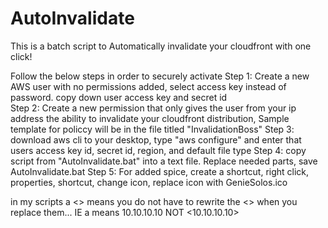 # AutoInvalidate
This is a batch script to Automatically invalidate your cloudfront with one click!

Follow the below steps in order to securely activate
Step 1: Create a new AWS user with no permissions added, select access key instead of password.  copy down user access key and secret id  
Step 2: Create a new permission that only gives the user from your ip address the ability to invalidate your cloudfront distribution,
Sample template for policcy will be in the file titled "InvalidationBoss"
Step 3: download aws cli to your desktop, type "aws configure" and enter that users access key id, secret id, region, and default file type
Step 4: copy script from "AutoInvalidate.bat" into a text file.  Replace needed parts, save AutoInvalidate.bat
Step 5: For added spice, create a shortcut, right click, properties, shortcut, change icon, replace icon with GenieSolos.ico


in my scripts a <> means you do not have to rewrite the <> when you replace them... IE  a <insert ip> means 10.10.10.10 NOT <10.10.10.10>
